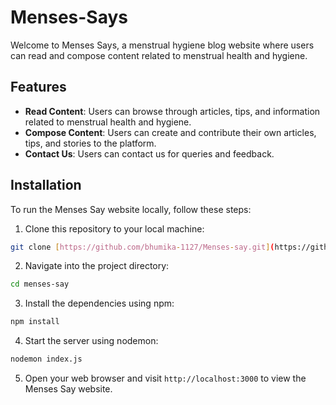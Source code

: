 # Menses-Says

Welcome to Menses Says, a menstrual hygiene blog website where users can read and compose content related to menstrual health and hygiene.

## Features

- **Read Content**: Users can browse through articles, tips, and information related to menstrual health and hygiene.
- **Compose Content**: Users can create and contribute their own articles, tips, and stories to the platform.
- **Contact Us**: Users can contact us for queries and feedback.

## Installation

To run the Menses Say website locally, follow these steps:

1. Clone this repository to your local machine:

```bash
git clone [https://github.com/bhumika-1127/Menses-say.git](https://github.com/bhumika-1127/Menses-Says.git)
```

2. Navigate into the project directory:

```bash
cd menses-say
```

3. Install the dependencies using npm:

```bash
npm install
```

4. Start the server using nodemon:

```bash
nodemon index.js
```

5. Open your web browser and visit `http://localhost:3000` to view the Menses Say website.
